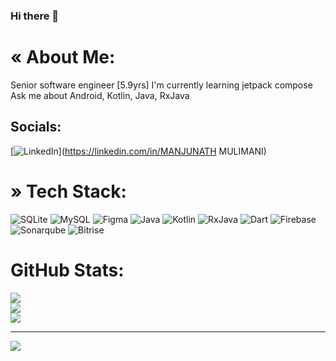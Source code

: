 ### Hi there 👋

<!--
**Manjunath1234/Manjunath1234** is a ✨ _special_ ✨ repository because its `README.md` (this file) appears on your GitHub profile.

Here are some ideas to get you started:

- 🔭 I’m currently working on ...
- 🌱 I’m currently learning ...
- 👯 I’m looking to collaborate on ...
- 🤔 I’m looking for help with ...
- 💬 Ask me about ...
- 📫 How to reach me: ...
- 😄 Pronouns: ...
- ⚡ Fun fact: ...
-->
# « About Me:
Senior software engineer [5.9yrs] I'm currently learning jetpack compose<br>Ask me about Android, Kotlin, Java, RxJava


## Socials:
[![LinkedIn](https://img.shields.io/badge/LinkedIn-%230077B5.svg?logo=linkedin&logoColor=white)](https://linkedin.com/in/MANJUNATH MULIMANI) 

# » Tech Stack:
![SQLite](https://img.shields.io/badge/sqlite-%2307405e.svg?style=for-the-badge&logo=sqlite&logoColor=white) ![MySQL](https://img.shields.io/badge/mysql-%2300000f.svg?style=for-the-badge&logo=mysql&logoColor=white) ![Figma](https://img.shields.io/badge/figma-%23F24E1E.svg?style=for-the-badge&logo=figma&logoColor=white) ![Java](https://img.shields.io/badge/java-%23ED8B00.svg?style=for-the-badge&logo=openjdk&logoColor=white) ![Kotlin](https://img.shields.io/badge/kotlin-%237F52FF.svg?style=for-the-badge&logo=kotlin&logoColor=white) ![RxJava](https://img.shields.io/badge/RxJava-%239FD2FF.svg?style=for-the-badge&logo=RxJava&logoColor=orange) ![Dart](https://img.shields.io/badge/dart-%230175C2.svg?style=for-the-badge&logo=dart&logoColor=white) ![Firebase](https://img.shields.io/badge/firebase-%2307405e.svg?style=for-the-badge&logo=firebase&logoColor=yellow) ![Sonarqube](https://img.shields.io/badge/sonarqube-%23aed05e.svg?style=for-the-badge&logo=sonarqube&logoColor=blue) ![Bitrise](https://img.shields.io/badge/bitrise-%237F52FF.svg?style=for-the-badge&logo=bitrise&logoColor=cyan)
# GitHub Stats:
![](https://github-readme-stats.vercel.app/api?username=Manjunath1234&theme=city_light&hide_border=false&include_all_commits=false&count_private=false)<br/>
![](https://github-readme-streak-stats.herokuapp.com/?user=Manjunath1234&theme=city_light&hide_border=false)<br/>
![](https://github-readme-stats.vercel.app/api/top-langs/?username=Manjunath1234&theme=city_light&hide_border=false&include_all_commits=false&count_private=false&layout=compact)

---
[![](https://visitcount.itsvg.in/api?id=Manjunath1234&icon=0&color=0)](https://visitcount.itsvg.in)
